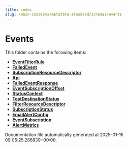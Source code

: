 ```yaml
---
title: index
slug: /main-concepts/metadata-standard/schemas/events
---
```


# Events

This folder contains the following items:

- [**EventFilterRule**](/main-concepts/metadata-standard/schemas/events/eventfilterrule)
- [**FailedEvent**](/main-concepts/metadata-standard/schemas/events/failedevent)
- [**SubscriptionResourceDescriptor**](/main-concepts/metadata-standard/schemas/events/subscriptionresourcedescriptor)
- [**Api**](/main-concepts/metadata-standard/schemas/events/api)
- [**FailedEventResponse**](/main-concepts/metadata-standard/schemas/events/failedeventresponse)
- [**EventSubscriptionOffset**](/main-concepts/metadata-standard/schemas/events/eventsubscriptionoffset)
- [**StatusContext**](/main-concepts/metadata-standard/schemas/events/statuscontext)
- [**TestDestinationStatus**](/main-concepts/metadata-standard/schemas/events/testdestinationstatus)
- [**FilterResourceDescriptor**](/main-concepts/metadata-standard/schemas/events/filterresourcedescriptor)
- [**SubscriptionStatus**](/main-concepts/metadata-standard/schemas/events/subscriptionstatus)
- [**EmailAlertConfig**](/main-concepts/metadata-standard/schemas/events/emailalertconfig)
- [**EventSubscription**](/main-concepts/metadata-standard/schemas/events/eventsubscription)
- [**AlertMetrics**](/main-concepts/metadata-standard/schemas/events/alertmetrics)


Documentation file automatically generated at 2025-01-15 09:05:25.266839+00:00.
